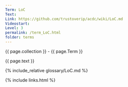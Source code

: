 ```yaml
---
Term: LoC
Text: 
Link: https://github.com/trustoverip/acdc/wiki/LoC.md
Videostart: 
Level: 3
permalink: /term_LoC.html
folder: terms
---
```


{{ page.collection }} - {{ page.Term }}

   {{ page.text }}

{% include_relative glossary/LoC.md %}

 {% include links.html %} 
